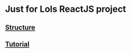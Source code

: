 # Just for Lols ReactJS project

## [Structure](https://blog.webdevsimplified.com/2022-07/react-folder-structure/)

## [Tutorial](https://beta.reactjs.org/learn/tutorial-tic-tac-toe)
